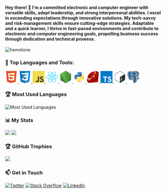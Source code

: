 #### Hey there! 👋 I'm a committed electronic and computer engineer with versatile skills, adept leadership, and strong interpersonal abilities. I excel in exceeding expectations through innovative solutions. My tech-savvy and risk-management skills ensure cutting-edge strategies. Adaptable and a quick learner, I thrive in fast-paced environments and contribute to electronic and computer engineering goals, propelling business success through dedication and technical prowess.

<p align="left"> <img src="https://komarev.com/ghpvc/?username=Hemstonec&label=Profile%20views&color=0e75b6&style=flat" alt="hemstone" /> </p>

### 🚀 Top Languages and Tools:

<p align="left">
 <a href="https://developer.mozilla.org/en-US/docs/Web/HTML" target="_blank"> 
   <img src="https://raw.githubusercontent.com/devicons/devicon/master/icons/html5/html5-original.svg" alt="HTML" width="40" height="40"/> 
 </a>
 <a href="https://developer.mozilla.org/en-US/docs/Web/CSS" target="_blank">
   <img src="https://raw.githubusercontent.com/devicons/devicon/master/icons/css3/css3-original.svg" alt="CSS" width="40" height="40"/> 
 </a>
 <a href="https://developer.mozilla.org/en-US/docs/Web/JavaScript" target="_blank">
   <img src="https://raw.githubusercontent.com/devicons/devicon/master/icons/javascript/javascript-original.svg" alt="JavaScript" width="40" height="40"/>
 </a>
 <a href="https://reactjs.org/" target="_blank">
   <img src="https://raw.githubusercontent.com/devicons/devicon/master/icons/react/react-original.svg" alt="React" width="40" height="40"/>
 </a>
 <a href="https://nodejs.org/en/" target="_blank">
   <img src="https://raw.githubusercontent.com/devicons/devicon/master/icons/nodejs/nodejs-original.svg" alt="Node.js" width="40" height="40"/>
 </a>
 <a href="https://www.python.org" target="_blank">
   <img src="https://raw.githubusercontent.com/devicons/devicon/master/icons/python/python-original.svg" alt="Python" width="40" height="40"/>
 </a>
 <a href="https://www.ruby-lang.org/en/" target="_blank">
   <img src="https://raw.githubusercontent.com/devicons/devicon/master/icons/ruby/ruby-original.svg" alt="Ruby" width="40" height="40"/>
 </a>
 <a href="https://www.typescriptlang.org/" target="_blank">
   <img src="https://raw.githubusercontent.com/devicons/devicon/master/icons/typescript/typescript-original.svg" alt="TypeScript" width="40" height="40"/>
 </a>
 <a href="https://www.gnu.org/software/bash/" target="_blank">
   <img src="https://raw.githubusercontent.com/devicons/devicon/master/icons/bash/bash-original.svg" alt="Bash" width="40" height="40"/>
 </a>
 <a href="https://www.postgresql.org" target="_blank">
   <img src="https://raw.githubusercontent.com/devicons/devicon/master/icons/postgresql/postgresql-original.svg" alt="PostgreSQL" width="40" height="40"/>
 </a>
</p>

### 🏆 Most Used Languages

![Most Used Languages](https://github-readme-stats.vercel.app/api/top-langs/?username=Hemstonec&layout=compact&langs_count=8)

### 📊 My Stats

<p align="left">
 <img height="180em" src="https://github-readme-stats.vercel.app/api?username=Hemstonec&show_icons=true&hide_border=true&&count_private=true&include_all_commits=true" />
 <img height="180em" src="https://github-readme-streak-stats.herokuapp.com/?user=Hemstonec&theme=dark&hide_border=true" />
</p>

### 🏆 GitHub Trophies

<p align="left">
<a href="https://github.com/ryo-ma/github-profile-trophy" target="_blank">
<img src="https://github-profile-trophy.vercel.app/?username=Hemstonec&theme=onedark&column=4&margin-w=15&margin-h=15"/>
</a>
</p>

### 📫 Get in Touch

<p align="left">
<a href="https://twitter.com/your-twitter-handle"><img src="https://img.shields.io/badge/Twitter-%231DA1F2.svg?&style=for-the-badge&logo=twitter&logoColor=white" alt="Twitter"></a>
<a href="https://stackoverflow.com/users/your-stack-overflow-id"><img src="https://img.shields.io/badge/Stack%20Overflow-FE7A16.svg?&style=for-the-badge&logo=stack-overflow&logoColor=white" alt="Stack Overflow"></a>
<a href="https://www.linkedin.com/in/hemstone-chilluba-410b05218"><img src="https://img.shields.io/badge/LinkedIn-%230077B5.svg?&style=for-the-badge&logo=linkedin&logoColor=white" alt="LinkedIn"></a>
</p>

